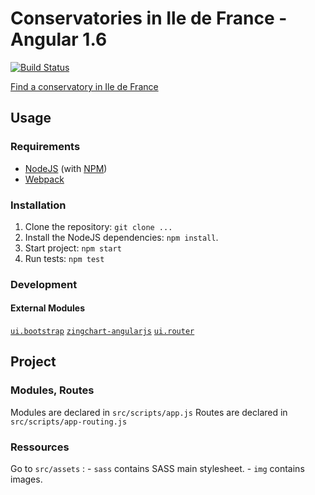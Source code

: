 # Conservatories in Ile de France - Angular 1.6

[![Build Status](https://travis-ci.org/eponae/angular-es-charts.svg?branch=master)](https://travis-ci.org/eponae/angular-es-charts)

[Find a conservatory in Ile de France](https://charts.eponae.fr)

## Usage
### Requirements
* [NodeJS](http://nodejs.org/) (with [NPM](https://www.npmjs.org/))
* [Webpack](https://webpack.github.io/docs/)

### Installation
1. Clone the repository: `git clone ...`
2. Install the NodeJS dependencies: `npm install`.
3. Start project: `npm start`
4. Run tests: `npm test`

### Development

#### External Modules

[`ui.bootstrap`](http://angular-ui.github.io/bootstrap/)
[`zingchart-angularjs`](https://www.zingchart.com/)
[`ui.router`](https://github.com/angular-ui/ui-router)

## Project
### Modules, Routes
Modules are declared in `src/scripts/app.js`
Routes are declared in `src/scripts/app-routing.js`

### Ressources
Go to `src/assets` :
    - `sass` contains SASS main stylesheet.
    - `img` contains images.
